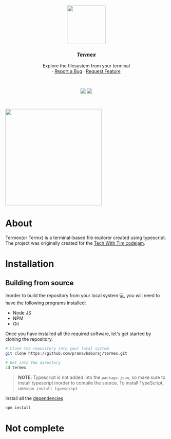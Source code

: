 <br />
<p align="center">
  <img src="https://i.imgur.com/uP8MCw0.gif" height="120">
  <h3 align="center"><i><strong>Termex</strong></i></h3>

  <p align="center">
    Explore the filesystem from your terminal
  <br />
<!--     <a href="https://github.com/pranavbaburaj/polyglot/blob/main/docs/README.md">📖 Documentation</a> -->
    ·
    <a href="https://github.com/pranavbaburaj/termex/issues">Report a Bug</a>
    ·
    <a href="https://github.com/pranavbaburaj/termex/pulls">Request Feature</a>
  </p>
  <br>
  <p align="center">
    <img src="https://img.shields.io/discord/808537055177080892.svg">
    <img src="https://badges.frapsoft.com/os/v1/open-source.svg?v=103">   
  </p>

  <br />

</p>

<img src="https://github.com/pranavbaburaj/termex/blob/main/assets/vid.gif" height="300">

# About

Termex(or Termx) is a terminal-based file explorer created using typescript. The project was originally created for the [Tech With Tim codejam](https://twtcodejam.net).

# Installation


## Building from source

Inorder to build the repository from your local system 💻, you will need to have the following programs installed:

- Node JS
- NPM
- Git

Once you have installed all the required software, let's get started by cloning the repository.

```sh
# Clone the repository into your local system
git clone https://github.com/pranavbaburaj/termex.git

# Get into the directory
cd termex
```

> **NOTE**: Typescript is not added into the `package.json`, so make sure to install typescript inorder to compile the source. To install TypeScript, use:`npm install typescript`

Install all the [dependencies](https://bundlephobia.com/scan-results?packages=@types/chalk@2.2.0,@types/node@15.12.2,boxen@5.0.1,chalk@4.1.1,cli-highlight@2.1.11,console-png@1.2.1,figlet@1.5.0,isbinaryfile@4.0.8,marked@2.1.1,marked-terminal@4.1.1,mime-types@2.1.31,open@8.2.0,table@6.7.1)

```sh
npm install
```

# Not complete

